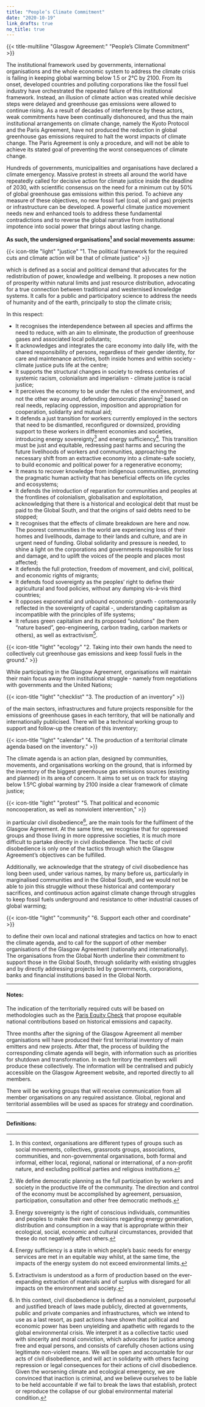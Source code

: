 ```yaml
---
title: "People’s Climate Commitment"
date: "2020-10-19"
link_drafts: true
no_title: true
---
```


{{< title-multiline "Glasgow Agreement:" "People’s Climate Commitment" >}}

The institutional framework used by governments, international organisations and the whole economic system to address the climate crisis is failing in keeping global warming below 1.5 or 2°C by 2100. From its onset, developed countries and polluting corporations like the fossil fuel industry have orchestrated the repeated failure of this institutional framework. Instead, an illusion of climate action was created while decisive steps were delayed and greenhouse gas emissions were allowed to continue rising. As a result of decades of interference by these actors, weak commitments have been continually dishonoured, and thus the main institutional arrangements on climate change, namely the Kyoto Protocol and the Paris Agreement, have not produced the reduction in global greenhouse gas emissions required to halt the worst impacts of climate change. The Paris Agreement is only a procedure, and will not be able to achieve its stated goal of preventing the worst consequences of climate change.  

Hundreds of governments, municipalities and organisations have declared a climate emergency. Massive protest in streets all around the world have repeatedly called for decisive action for climate justice inside the deadline of 2030, with scientific consensus on the need for a minimum cut by 50% of global greenhouse gas emissions within this period. To achieve any measure of these objectives, no new fossil fuel (coal, oil and gas) projects or infrastructure can be developed. A powerful climate justice movement needs new and enhanced tools to address these fundamental contradictions and to reverse the global narrative from institutional impotence into social power that brings about lasting change.  

**As such, the undersigned organisations[^1] and social movements assume:**  

{{< icon-title "light" "justice" "1. The political framework for the required cuts and climate action will be that of climate justice" >}}

which is defined as a social and political demand that advocates for the redistribution of power, knowledge and wellbeing. It proposes a new notion of prosperity within natural limits and just resource distribution, advocating for a true connection between traditional and westernised knowledge systems. It calls for a public and participatory science to address the needs of humanity and of the earth, principally to stop the climate crisis;  

In this respect:  
- It recognises the interdependence between all species and affirms the need to reduce, with an aim to eliminate, the production of greenhouse gases and associated local pollutants;
- It acknowledges and integrates the care economy into daily life, with the shared responsibility of persons, regardless of their gender identity, for care and maintenance activities, both inside homes and within society - climate justice puts life at the centre;
- It supports the structural changes in society to redress centuries of systemic racism, colonialism and imperialism - climate justice is racial justice;
- It perceives the economy to be under the rules of the environment, and not the other way around, defending democratic planning[^2] based on real needs, replacing oppression, imposition and appropriation for cooperation, solidarity and mutual aid;
- It defends a just transition for workers currently employed in the sectors that need to be dismantled, reconfigured or downsized, providing support to these workers in different economies and societies, introducing energy sovereignty[^3] and energy sufficiency[^4]. This transition must be just and equitable, redressing past harms and securing the future livelihoods of workers and communities, approaching the necessary shift from an extractive economy into a climate-safe society, to build economic and political power for a regenerative economy;
- It means to recover knowledge from indigenous communities, promoting the pragmatic human activity that has beneficial effects on life cycles and ecosystems;
- It defends the introduction of reparation for communities and peoples at the frontlines of colonialism, globalisation and exploitation, acknowledging that there is a historical and ecological debt that must be paid to the Global South, and that the origins of said debts need to be stopped;
- It recognises that the effects of climate breakdown are here and now. The poorest communities in the world are experiencing loss of their homes and livelihoods, damage to their lands and culture, and are in urgent need of funding. Global solidarity and pressure is needed, to shine a light on the corporations and governments responsible for loss and damage, and to uplift the voices of the people and places most affected;
- It defends the full protection, freedom of movement, and civil, political, and economic rights of migrants;
- It defends food sovereignty as the peoples’ right to define their agricultural and food policies, without any dumping vis-à-vis third countries;
- It opposes exponential and unbound economic growth - contemporarily reflected in the sovereignty of capital -, understanding capitalism as incompatible with the principles of life systems;
- It refuses green capitalism and its proposed “solutions" (be them “nature based”, geo-engineering, carbon trading, carbon markets or others), as well as extractivism[^5].

{{< icon-title "light" "ecology" "2. Taking into their own hands the need to collectively cut greenhouse gas emissions and keep fossil fuels in the ground." >}}

While participating in the Glasgow Agreement, organisations will maintain their main focus away from institutional struggle - namely from negotiations with governments and the United Nations;  

{{< icon-title "light" "checklist" "3. The production of an inventory" >}}

of the main sectors, infrastructures and future projects responsible for the emissions of greenhouse gases in each territory, that will be nationally and internationally publicised. There will be a technical working group to support and follow-up the creation of this inventory;  

{{< icon-title "light" "calendar" "4. The production of a territorial climate agenda based on the inventory." >}}

The climate agenda is an action plan, designed by communities, movements, and organisations working on the ground, that is informed by the inventory of the biggest greenhouse gas emissions sources (existing and planned) in its area of concern. It aims to set us on track for staying below 1.5ºC global warming by 2100 inside a clear framework of climate justice;  

{{< icon-title "light" "protest" "5. That political and economic noncooperation, as well as nonviolent intervention," >}}

in particular civil disobedience[^6], are the main tools for the fulfilment of the Glasgow Agreement. At the same time, we recognise that for oppressed groups and those living in more oppressive societies, it is much more difficult to partake directly in civil disobedience. The tactic of civil disobedience is only one of the tactics through which the Glasgow Agreement’s objectives can be fulfilled.  

Additionally, we acknowledge that the strategy of civil disobedience has long been used, under various names, by many before us, particularly in marginalised communities and in the Global South, and we would not be able to join this struggle without these historical and contemporary sacrifices, and continuous action against climate change through struggles to keep fossil fuels underground and resistance to other industrial causes of global warming;  

{{< icon-title "light" "community" "6. Support each other and coordinate" >}}

to define their own local and national strategies and tactics on how to enact the climate agenda, and to call for the support of other member organisations of the Glasgow Agreement (nationally and internationally). The organisations from the Global North underline their commitment to support those in the Global South, through solidarity with existing struggles and by directly addressing projects led by governments, corporations, banks and financial institutions based in the Global North.  

---

#### Notes:

The indication of the territorially required cuts will be based on methodologies such as the [Paris Equity Check](http://paris-equity-check.org/) that propose equitable national contributions based on historical emissions and capacity.  

Three months after the signing of the Glasgow Agreement all member organisations will have produced their first territorial inventory of main emitters and new projects. After that, the process of building the corresponding climate agenda will begin, with information such as priorities for shutdown and transformation. In each territory the members will produce these collectively. The information will be centralised and pubicly accessible on the Glasgow Agreement website, and reported directly to all members.  

There will be working groups that will receive communication from all member organisations on any required assistance. Global, regional and territorial assemblies will be used as spaces for strategy and coordination.  

---

#### Definitions:

[^1]: In this context, organisations are different types of groups such as social movements, collectives, grassroots groups, associations, communities, and non-governmental organisations, both formal and informal, either local, regional, national or international, of a non-profit nature, and excluding political parties and religious institutions.
[^2]: We define democratic planning as the full participation by workers and society in the productive life of the community. The direction and control of the economy must be accomplished by agreement, persuasion, participation, consultation and other free democratic methods.
[^3]: Energy sovereignty is the right of conscious individuals, communities and peoples to make their own decisions regarding energy generation, distribution and consumption in a way that is appropriate within their ecological, social, economic and cultural circumstances, provided that these do not negatively affect others.
[^4]: Energy sufficiency is a state in which people’s basic needs for energy services are met in an equitable way whilst, at the same time, the impacts of the energy system do not exceed environmental limits.
[^5]: Extractivism is understood as a form of production based on the ever-expanding extraction of materials and of surplus with disregard for all impacts on the environment and society.
[^6]: In this context, civil disobedience is defined as a nonviolent, purposeful and justified breach of laws made publicly, directed at governments, public and private companies and infrastructures, which we intend to use as a last resort, as past actions have shown that political and economic power has been unyielding and apathetic with regards to the global environmental crisis. We interpret it as a collective tactic used with sincerity and moral conviction, which advocates for justice among free and equal persons, and consists of carefully chosen actions using legitimate non-violent means. We will be open and accountable for our acts of civil disobedience, and will act in solidarity with others facing repression or legal consequences for their actions of civil disobedience. Given the worsening climate and ecological emergency, we are convinced that inaction is criminal, and we believe ourselves to be liable to be held accountable if we fail to break the laws that establish, protect or reproduce the collapse of our global environmental material condition.